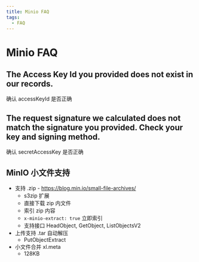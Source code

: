 ```yaml
---
title: Minio FAQ
tags:
  - FAQ
---
```


# Minio FAQ

## The Access Key Id you provided does not exist in our records.

确认 accessKeyId 是否正确

## The request signature we calculated does not match the signature you provided. Check your key and signing method.

确认 secretAccessKey 是否正确

## MinIO 小文件支持

- 支持 .zip - https://blog.min.io/small-file-archives/
  - s3zip 扩展
  - 直接下载 zip 内文件
  - 索引 zip 内容
  - `x-minio-extract: true` 立即索引
  - 支持接口 HeadObject, GetObject, ListObjectsV2
- 上传支持 .tar 自动解压
  - PutObjectExtract
- 小文件合并 xl.meta
  - 128KB
